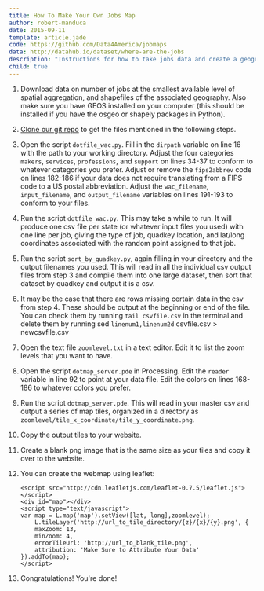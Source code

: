 ```yaml
---
title: How To Make Your Own Jobs Map
author: robert-manduca
date: 2015-09-11
template: article.jade
code: https://github.com/Data4America/jobmaps
data: http://datahub.io/dataset/where-are-the-jobs
description: "Instructions for how to take jobs data and create a geographical map."
child: true
---
```


1. Download data on number of jobs at the smallest available level of spatial aggregation, and shapefiles of the associated geography. Also make sure you have GEOS installed on your computer (this should be installed if you have the osgeo or shapely packages in Python).

2. [Clone our git repo](https://github.com/Data4America/jobmaps) to get the files mentioned in the following steps.

3. Open the script `dotfile_wac.py`. Fill in the `dirpath` variable on line 16 with the path to your working directory. Adjust the four categories `makers`, `services`, `professions`, and `support` on lines 34-37 to conform to whatever categories you prefer.   Adjust or remove the `fips2abbrev` code on lines 182-186 if your data does not require translating from a FIPS code to a US postal abbreviation. Adjust the `wac_filename`, `input_filename`, and `output_filename` variables on lines 191-193 to conform to your files. 

4. Run the script `dotfile_wac.py`. This may take a while to run. It will produce one csv file per state (or whatever input files you used) with one line per job, giving the type of job, quadkey location, and lat/long coordinates associated with the random point assigned to that job. 

5. Run the script `sort_by_quadkey.py`, again filling in your directory and the output filenames you used. This will read in all the individual csv output files from step 3 and compile them into one large dataset, then sort that dataset by quadkey and output it is a csv. 

6. It may be the case that there are rows missing certain data in the csv from step 4. These should be output at the beginning or end of the file. You can check them by running `tail csvfile.csv` in the terminal and delete them by running sed `linenum1,linenum2d` csvfile.csv > newcsvfile.csv

7. Open the text file `zoomlevel.txt` in a text editor. Edit it to list the zoom levels that you want to have. 

8. Open the script `dotmap_server.pde` in Processing. Edit the `reader` variable in line 92 to point at your data file. Edit the colors on lines 168-186 to whatever colors you prefer. 

9. Run the script `dotmap_server.pde`. This will read in your master csv and output a series of map tiles, organized in a directory as `zoomlevel/tile_x_coordinate/tile_y_coordinate.png`.

10. Copy the output tiles to your website. 

11. Create a blank png image that is the same size as your tiles and copy it over to the website. 

11. You can create the webmap using leaflet:

        <script src="http://cdn.leafletjs.com/leaflet-0.7.5/leaflet.js"></script>
        <div id="map"></div>
        <script type="text/javascript">
        var map = L.map('map').setView([lat, long],zoomlevel);
            L.tileLayer('http://url_to_tile_directory/{z}/{x}/{y}.png', {
            maxZoom: 13,
            minZoom: 4,
            errorTileUrl: 'http://url_to_blank_tile.png',
            attribution: 'Make Sure to Attribute Your Data'
        }).addTo(map);
        </script>

12. Congratulations! You're done!

<script src="http://cdn.leafletjs.com/leaflet-0.7.5/leaflet.js"></script>
<script>
function displayMap(containerId, coords, zoom) {
    var layers = {
        Jobs: L.tileLayer('http://jobstiles.s3-website-us-west-2.amazonaws.com/tiles4/{z}/{x}/{y}.png', {
            errorTileUrl: 'http://www.robertmanduca.com/projects/jobs/blank.png',
            detectRetina: false,
            attribution: 'Jobs: Map data from US Census <a href="http://lehd.ces.census.gov" target="_blank">LEHD</a>, Imagery © <a href="http://www.robertmanduca.com" target="_blank">Robert Manduca</a>'
        }),
        Streets: L.tileLayer('http://tile.stamen.com/toner-background/{z}/{x}/{y}.png', {
            opacity: 0.17,
            attribution: 'Background: Map tiles by <a href="http://stamen.com" target="_blank">Stamen Design</a>, under <a href="http://creativecommons.org/licenses/by/3.0" target="_blank">CC BY 3.0</a>. Data by <a href="http://openstreetmap.org" target="_blank">OpenStreetMap</a>, under <a href="http://www.openstreetmap.org/copyright" target="_blank">ODbL</a>.'         
        }),
        Labels: L.tileLayer('http://tile.stamen.com/toner-labels/{z}/{x}/{y}.png', {
            opacity: 0.7        
        })
    };

    var map = L.map(containerId, {
        center: coords,
        minZoom: 4,
        maxZoom: 13,
        zoom: zoom,
        layers: [layers.Jobs, layers.Streets, layers.Labels]
    });

    L.control.layers({}, layers).addTo(map);
}

displayMap('map-manhattan', [40.7403, -73.9697], 11);
displayMap('map-los-angeles', [34.0500, -118.2500], 10);
displayMap('map-chicago', [41.8769, -87.6947], 11);
displayMap('map-dallas', [32.8067, -96.8170], 11);
displayMap('map-cleveland', [41.4822, -81.6697], 12);
displayMap('map-las-vegas', [36.1215, -115.1739], 11);
displayMap('map-miami', [25.7953, -80.2489], 11);
</script>